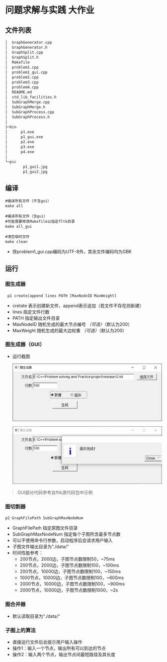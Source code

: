 # 问题求解与实践 大作业

## 文件列表
```shell
│  GraphGenerator.cpp
│  GraphGenerator.h
│  GraphSplit.cpp
│  GraphSplit.h
│  Makefile
│  problem1.cpp
│  problem1_gui.cpp
│  problem2.cpp
│  problem3.cpp
│  problem4.cpp
│  README.md
│  std_lib_facilities.h
│  SubGraphMerge.cpp
│  SubGraphMerge.h
│  SubGraphProcess.cpp
│  SubGraphProcess.h
│
├─bin
│      p1.exe
│      p1_gui.exe
│      p2.exe
│      p3.exe
│      p4.exe
│
└─pic
        p1_gui1.jpg
        p1_gui2.jpg
```

## 编译
```shell
#编译所有文件（不含gui）
make all

#编译所有文件（含gui）
#可能需要修改Makefile以指定fltk目录
make all_gui

#清空临时文件
make clean
```
+ 除problem1_gui.cpp编码为UTF-8外，其余文件编码均为GBK

## 运行

### 图生成器
` p1 create|append lines PATH [MaxNodeID MaxWeight]`
+ cretate 表示创建新文件，append表示追加（若文件不存在则新建）
+ lines 指定文件行数
+ PATH 指定输出文件目录
+ MaxNodeID 随机生成的最大节点编号 *（可选）*（默认为200）
+ MaxWeight 随机生成的最大边权重 *（可选）*（默认为200）

### 图生成器（GUI）
+ 运行截图

  ![ p1_gui ]( ./pic/p1_gui1.jpg )

  ![ p1_gui ]( ./pic/p1_gui2.jpg )

> GUI部分代码参考自fltk源代码包中示例

### 图切割器
`p2 GraphFilePath SubGraphMaxNodeNum`
+ GraphFilePath 指定原图文件目录
+ SubGraphMaxNodeNum 指定每个子图所含最多节点数
+ 可以不使用命令行参数，启动程序后会请求用户输入
+ 子图文件输出目录为"./data/"
+ 时间性能参考：
  + 200节点，2000边，子图节点数限制50，~75ms
  + 200节点，2000边，子图节点数限制100，~100ms
  + 200节点，10000边，子图节点数限制100，~150ms
  + 1000节点，10000边，子图节点数限制100，~600ms
  + 2000节点，10000边，子图节点数限制100，~900ms
  + 2000节点，10000边，子图节点数限制1000，~2s

### 图合并器
+ 默认读取目录为"./data/" 

### 子图上的算法
+ 直接运行文件后会提示用户输入操作
+ 操作1：输入一个节点，输出所有可以到达的节点
+ 操作2：输入两个节点，输出节点间最短路径及其长度